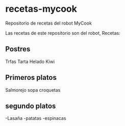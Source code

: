 # recetas-mycook
Repositorio de recetas del robot MyCook

Las recetas de este repositorio son del robot,
Recetas:

 ## Postres
 Trfas
 Tarta
 Helado
 Kiwi
 ## Primeros platos
 Salmorejo
 sopa
 croquetas
## segundo platos
-Lasaña
-patatas
-espinacas
